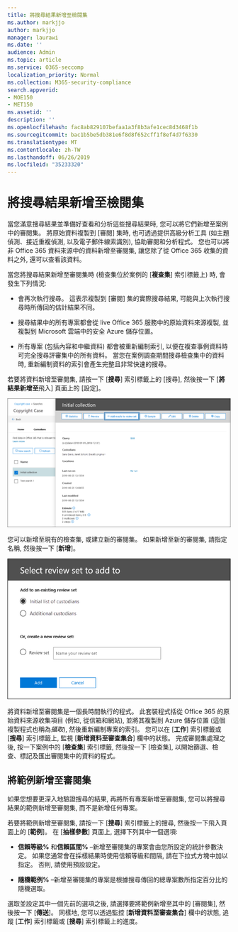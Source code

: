 ```yaml
---
title: 將搜尋結果新增至檢閱集
ms.author: markjjo
author: markjjo
manager: laurawi
ms.date: ''
audience: Admin
ms.topic: article
ms.service: O365-seccomp
localization_priority: Normal
ms.collection: M365-security-compliance
search.appverid:
- MOE150
- MET150
ms.assetid: ''
description: ''
ms.openlocfilehash: fac8ab829107befaa1a3f8b3afe1cec8d3468f1b
ms.sourcegitcommit: bac1b5be5db381e6f8d8f652cff1f8ef4d7f6330
ms.translationtype: MT
ms.contentlocale: zh-TW
ms.lasthandoff: 06/26/2019
ms.locfileid: "35233320"
---
```

# <a name="add-search-results-to-a-review-set"></a>將搜尋結果新增至檢閱集

當您滿意搜尋結果並準備好查看和分析這些搜尋結果時, 您可以將它們新增至案例中的審閱集。 將原始資料複製到 [審閱] 集時, 也可透過提供高級分析工具 (如主題偵測、接近重複偵測, 以及電子郵件線索識別), 協助審閱和分析程式。 您也可以將非 Office 365 資料來源中的資料新增至審閱集, 讓您除了從 Office 365 收集的資料之外, 還可以查看該資料。

當您將搜尋結果新增至審閱集時 (檢查集位於案例的 [**複查集**] 索引標籤上) 時, 會發生下列情況:

- 會再次執行搜尋。 這表示複製到 [審閱] 集的實際搜尋結果, 可能與上次執行搜尋時所傳回的估計結果不同。

- 搜尋結果中的所有專案都會從 live Office 365 服務中的原始資料來源複製, 並複製到 Microsoft 雲端中的安全 Azure 儲存位置。

- 所有專案 (包括內容和中繼資料) 都會被重新編制索引, 以便在複查事例資料時可完全搜尋評審集中的所有資料。 當您在案例調查期間搜尋檢查集中的資料時, 重新編制資料的索引會產生完整且非常快速的搜尋。

若要將資料新增至審閱集, 請按一下 [**搜尋**] 索引標籤上的 [搜尋], 然後按一下 [**將結果新增至**飛入] 頁面上的 [設定]。

![將資料新增至審閱集](../media/c1b4fc00-7a15-4587-b9b0-ce594bb02e4d.png)

您可以新增至現有的檢查集, 或建立新的審閱集。  如果新增至新的審閱集, 請指定名稱, 然後按一下 [**新增**]。

![選取審閱集](../media/e8c6ab51-da8d-4c39-9b21-26bfdf453fb9.png)

將資料新增至審閱集是一個長時間執行的程式。 此套裝程式括從 Office 365 的原始資料來源收集項目 (例如, 從信箱和網站), 並將其複製到 Azure 儲存位置 (這個複製程式也稱為*攝取*), 然後重新編制專案的索引。 您可以在 [**工作**] 索引標籤或 [**搜尋**] 索引標籤上, 監視 [**新增資料至審查集合**] 欄中的狀態。 完成審閱集處理之後, 按一下案例中的 [**檢查集**] 索引標籤, 然後按一下 [檢查集], 以開始篩選、檢查、標記及匯出審閱集中的資料的程式。

## <a name="add-a-sample-to-a-review-set"></a>將範例新增至審閱集

如果您想要更深入地驗證搜尋的結果, 再將所有專案新增至審閱集, 您可以將搜尋結果的範例新增至審閱集, 而不是新增任何專案。

若要將範例新增至審閱集, 請按一下 [**搜尋**] 索引標籤上的搜尋, 然後按一下飛入頁面上的 [**範例**]。 在 [**抽樣參數**] 頁面上, 選擇下列其中一個選項:

- **信賴等級%** 和**信賴區間%** –新增至審閱集的專案會由您所設定的統計參數決定。 如果您通常會在採樣結果時使用信賴等級和間隔, 請在下拉式方塊中加以指定。 否則, 請使用預設設定。

- **隨機範例%** –新增至審閱集的專案是根據搜尋傳回的總專案數所指定百分比的隨機選取。

選取並設定其中一個先前的選項之後, 請選擇要將範例新增至其中的 [審閱集], 然後按一下 [**傳送**]。 同樣地, 您可以透過監控 [**新增資料至審查集合**] 欄中的狀態, 追蹤 [**工作**] 索引標籤或 [**搜尋**] 索引標籤上的進度。